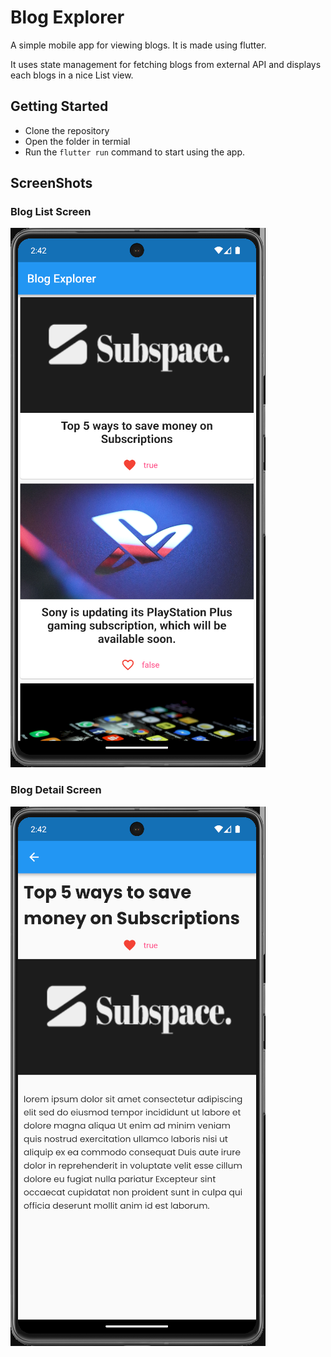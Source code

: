 # Blog Explorer

A simple mobile app for viewing blogs. It is made using flutter.

It uses state management for fetching blogs from external API and displays each blogs in a nice List view.

## Getting Started

- Clone the repository
- Open the folder in termial
- Run the `flutter run` command to start using the app.

## ScreenShots
### Blog List Screen
![Blog List Screen](./assets/photo-1.png)

### Blog Detail Screen
![Blog Detail Screen](./assets/photo-2.png)

